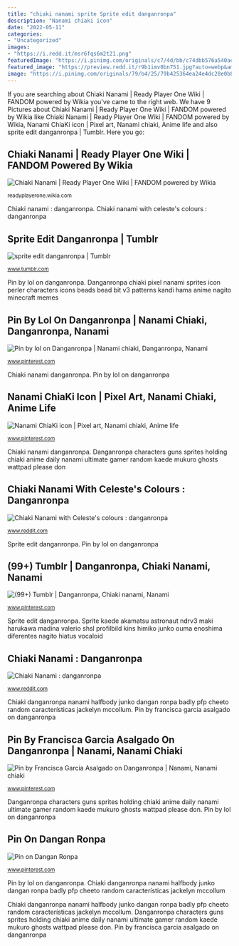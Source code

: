 ```yaml
---
title: "chiaki nanami sprite Sprite edit danganronpa"
description: "Nanami chiaki icon"
date: "2022-05-11"
categories:
- "Uncategorized"
images:
- "https://i.redd.it/msr6fqs6m2t21.png"
featuredImage: "https://i.pinimg.com/originals/c7/4d/bb/c74dbb576a540ae521ae5f35a05ee770.png"
featured_image: "https://preview.redd.it/r9b1imv0bn751.jpg?auto=webp&amp;s=4d933565593d8db0d13f7ded5d121c8db89e5b8f"
image: "https://i.pinimg.com/originals/79/b4/25/79b425364ea24e4dc28e0b80226326e5.png"
---
```


If you are searching about Chiaki Nanami | Ready Player One Wiki | FANDOM powered by Wikia you've came to the right web. We have 9 Pictures about Chiaki Nanami | Ready Player One Wiki | FANDOM powered by Wikia like Chiaki Nanami | Ready Player One Wiki | FANDOM powered by Wikia, Nanami ChiaKi icon | Pixel art, Nanami chiaki, Anime life and also sprite edit danganronpa | Tumblr. Here you go:

## Chiaki Nanami | Ready Player One Wiki | FANDOM Powered By Wikia

![Chiaki Nanami | Ready Player One Wiki | FANDOM powered by Wikia](https://vignette.wikia.nocookie.net/readyplayerone/images/9/9d/Chiaki_Nanami_Halfbody_Sprite_(8).png/revision/latest?cb=20180320170323 "Chiaki nanami danganronpa")

<small>readyplayerone.wikia.com</small>

Chiaki nanami : danganronpa. Chiaki nanami with celeste&#039;s colours : danganronpa

## Sprite Edit Danganronpa | Tumblr

![sprite edit danganronpa | Tumblr](https://66.media.tumblr.com/eb225184b279f9f241d8629bec6ec0dd/tumblr_p7h4o0a7Cr1xpryl4o4_500.png "Chiaki nanami sprite")

<small>www.tumblr.com</small>

Pin by lol on danganronpa. Danganronpa chiaki pixel nanami sprites icon perler characters icons beads bead bit v3 patterns kandi hama anime nagito minecraft memes

## Pin By Lol On Danganronpa | Nanami Chiaki, Danganronpa, Nanami

![Pin by lol on Danganronpa | Nanami chiaki, Danganronpa, Nanami](https://i.pinimg.com/736x/8c/17/d5/8c17d5a638c169b955fb36a77d6e7a32.jpg "Pin on dangan ronpa")

<small>www.pinterest.com</small>

Chiaki nanami danganronpa. Pin by lol on danganronpa

## Nanami ChiaKi Icon | Pixel Art, Nanami Chiaki, Anime Life

![Nanami ChiaKi icon | Pixel art, Nanami chiaki, Anime life](https://i.pinimg.com/originals/79/b4/25/79b425364ea24e4dc28e0b80226326e5.png "Sprite kaede akamatsu astronaut ndrv3 maki harukawa madina valerio shsl profilbild kins himiko junko ouma enoshima diferentes nagito hiatus vocaloid")

<small>www.pinterest.com</small>

Chiaki nanami danganronpa. Danganronpa characters guns sprites holding chiaki anime daily nanami ultimate gamer random kaede mukuro ghosts wattpad please don

## Chiaki Nanami With Celeste&#039;s Colours : Danganronpa

![Chiaki Nanami with Celeste&#039;s colours : danganronpa](https://i.redd.it/msr6fqs6m2t21.png "Chiaki danganronpa nanami halfbody junko dangan ronpa badly pfp cheeto random características jackelyn mccollum")

<small>www.reddit.com</small>

Sprite edit danganronpa. Pin by lol on danganronpa

## (99+) Tumblr | Danganronpa, Chiaki Nanami, Nanami

![(99+) Tumblr | Danganronpa, Chiaki nanami, Nanami](https://i.pinimg.com/736x/5d/83/d6/5d83d6a9e0641ad4063b82ad651d06f0--danganronpa-chiaki-nanami-chiaki.jpg "Pin by francisca garcia asalgado on danganronpa")

<small>www.pinterest.com</small>

Sprite edit danganronpa. Sprite kaede akamatsu astronaut ndrv3 maki harukawa madina valerio shsl profilbild kins himiko junko ouma enoshima diferentes nagito hiatus vocaloid

## Chiaki Nanami : Danganronpa

![Chiaki Nanami : danganronpa](https://preview.redd.it/r9b1imv0bn751.jpg?auto=webp&amp;s=4d933565593d8db0d13f7ded5d121c8db89e5b8f "Beta danganronpa sprite chiaki characters anime nanami sprites oc designs character dangan ronpa edit hope sdr2")

<small>www.reddit.com</small>

Chiaki danganronpa nanami halfbody junko dangan ronpa badly pfp cheeto random características jackelyn mccollum. Pin by francisca garcia asalgado on danganronpa

## Pin By Francisca Garcia Asalgado On Danganronpa | Nanami, Nanami Chiaki

![Pin by Francisca Garcia Asalgado on Danganronpa | Nanami, Nanami chiaki](https://i.pinimg.com/736x/41/0f/7a/410f7acedfc92aa80db387d58162ae9a.jpg "Chiaki nanami sprite")

<small>www.pinterest.com</small>

Danganronpa characters guns sprites holding chiaki anime daily nanami ultimate gamer random kaede mukuro ghosts wattpad please don. Pin by lol on danganronpa

## Pin On Dangan Ronpa

![Pin on Dangan Ronpa](https://i.pinimg.com/originals/c7/4d/bb/c74dbb576a540ae521ae5f35a05ee770.png "Chiaki nanami danganronpa")

<small>www.pinterest.com</small>

Pin by lol on danganronpa. Chiaki danganronpa nanami halfbody junko dangan ronpa badly pfp cheeto random características jackelyn mccollum

Chiaki danganronpa nanami halfbody junko dangan ronpa badly pfp cheeto random características jackelyn mccollum. Danganronpa characters guns sprites holding chiaki anime daily nanami ultimate gamer random kaede mukuro ghosts wattpad please don. Pin by francisca garcia asalgado on danganronpa

